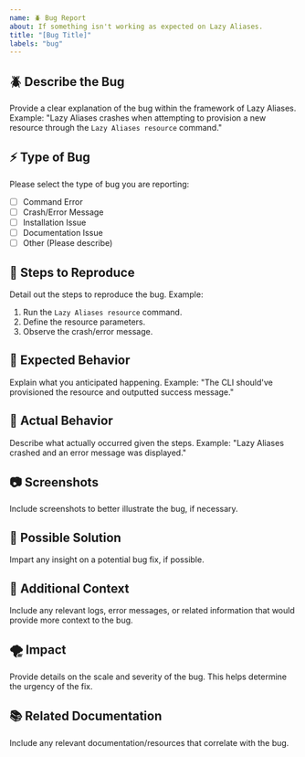 ```yaml
---
name: 🪲 Bug Report
about: If something isn't working as expected on Lazy Aliases.
title: "[Bug Title]"
labels: "bug"
---
```


## 🪲 Describe the Bug
Provide a clear explanation of the bug within the framework of Lazy Aliases.
Example: "Lazy Aliases crashes when attempting to provision a new resource through the `Lazy Aliases resource` command."

## ⚡️ Type of Bug
Please select the type of bug you are reporting:
- [ ] Command Error
- [ ] Crash/Error Message
- [ ] Installation Issue
- [ ] Documentation Issue
- [ ] Other (Please describe)

## 🔬 Steps to Reproduce
Detail out the steps to reproduce the bug.
Example:
1. Run the `Lazy Aliases resource` command.
2. Define the resource parameters.
3. Observe the crash/error message.

## 🔑 Expected Behavior
Explain what you anticipated happening.
Example: "The CLI should've provisioned the resource and outputted success message."

## 🌚 Actual Behavior
Describe what actually occurred given the steps.
Example: "Lazy Aliases crashed and an error message was displayed."

## 📷 Screenshots
Include screenshots to better illustrate the bug, if necessary.

## 🧰 Possible Solution
Impart any insight on a potential bug fix, if possible.

## 📝 Additional Context
Include any relevant logs, error messages, or related information that would provide more context to the bug.

## 🌪️ Impact
Provide details on the scale and severity of the bug. This helps determine the urgency of the fix.

## 📚 Related Documentation
Include any relevant documentation/resources that correlate with the bug.
